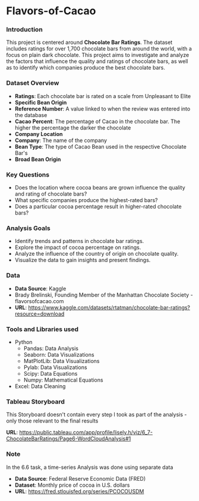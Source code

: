 # Flavors-of-Cacao
### Introduction
This project is centered around **Chocolate Bar Ratings**. The dataset includes ratings for over 1,700 chocolate bars from around the world, with a focus on plain dark chocolate. This project aims to investigate and analyze the factors that influence the quality and ratings of chocolate bars, as well as to identify which companies produce the best chocolate bars.

### Dataset Overview
- **Ratings**: Each chocolate bar is rated on a scale from Unpleasant to Elite 
- **Specific Bean Origin**
- **Reference Number**: A value linked to when the review was entered into the database 
- **Cacao Percent**: The percentage of Cacao in the chocolate bar. The higher the percentage the darker the chocolate
- **Company Location**
- **Company**: The name of the company
- **Bean Type**: The type of Cacao Bean used in the respective Chocolate Bar's
- **Broad Bean Origin**

### Key Questions
- Does the location where cocoa beans are grown influence the quality and rating of chocolate bars?
- What specific companies produce the highest-rated bars?
- Does a particular cocoa percentage result in higher-rated chocolate bars?

### Analysis Goals
- Identify trends and patterns in chocolate bar ratings.
- Explore the impact of cocoa percentage on ratings.
- Analyze the influence of the country of origin on chocolate quality.
- Visualize the data to gain insights and present findings.

### Data
- **Data Source**: Kaggle 
- Brady Brelinski, Founding Member of the Manhattan Chocolate Society - flavorsofcacao.com 
- **URL**: https://www.kaggle.com/datasets/rtatman/chocolate-bar-ratings?resource=download

### Tools and Libraries used
- Python
  - Pandas: Data Analysis
  - Seaborn: Data Visualizations
  - MatPlotLib: Data Visualizations
  - Pylab: Data Visualizations
  - Scipy: Data Equations
  - Numpy: Mathematical Equations
- Excel: Data Cleaning

### Tableau Storyboard
This Storyboard doesn't contain every step I took as part of the analysis - only those relevant to the final results

**URL**: https://public.tableau.com/app/profile/lisely.h/viz/6_7-ChocolateBarRatings/Page6-WordCloudAnalysis#1

### Note 
In the 6.6 task, a time-series Analysis was done using separate data
- **Data Source**: Federal Reserve Economic Data (FRED)
- **Dataset**: Monthly price of cocoa in U.S. dollars
- **URL**: https://fred.stlouisfed.org/series/PCOCOUSDM
  

